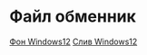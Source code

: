 # Файл обменник
[Фон Windows12](https://github.com/nnn-ssn-ru/files/raw/refs/heads/main/win12bg.jpg)
[Слив Windows12](https://github.com/nnn-ssn-ru/filesraw/refs/heads/main/sliv-win12.jpeg)
